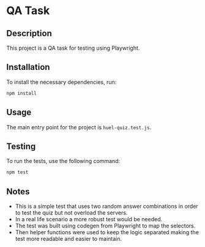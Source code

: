 # QA Task

## Description
This project is a QA task for testing using Playwright.

## Installation
To install the necessary dependencies, run:

```bash
npm install
```

## Usage
The main entry point for the project is `huel-quiz.test.js`.

## Testing
To run the tests, use the following command:

```bash
npm test
```

## Notes
- This is a simple test that uses two random answer combinations in order to test the quiz but not overload the servers.
- In a real life scenario a more robust test would be needed. 
- The test was built using codegen from Playwright to map the selectors.
- Then helper functions were used to keep the logic separated making the test more readable and easier to maintain.


